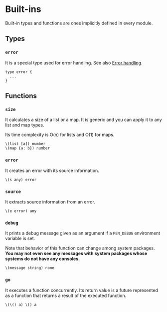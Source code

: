 # Built-ins

Built-in types and functions are ones implicitly defined in every module.

## Types

### `error`

It is a special type used for error handling. See also [Error handling](/references/language/syntax.md#error-handling).

```pen
type error {
  ...
}
```

## Functions

### `size`

It calculates a size of a list or a map. It is generic and you can apply it to any list and map types.

Its time complexity is O(n) for lists and O(1) for maps.

```pen
\(list [a]) number
\(map {a: b}) number
```

### `error`

It creates an error with its source information.

```pen
\(s any) error
```

### `source`

It extracts source information from an error.

```pen
\(e error) any
```

### `debug`

It prints a debug message given as an argument if a `PEN_DEBUG` environment variable is set.

Note that behavior of this function can change among system packages. **You may not even see any messages with system packages whose systems do not have any consoles.**

```pen
\(message string) none
```

### `go`

It executes a function concurrently. Its return value is a future represented as a function that returns a result of the executed function.

```pen
\(\() a) \() a
```
